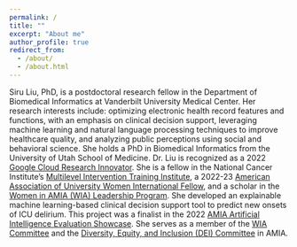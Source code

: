 ```yaml
---
permalink: /
title: ""
excerpt: "About me"
author_profile: true
redirect_from: 
  - /about/
  - /about.html
---
```


Siru Liu, PhD, is a postdoctoral research fellow in the Department of Biomedical Informatics at Vanderbilt University Medical Center. Her research interests include: optimizing electronic health record features and functions, with an emphasis on clinical decision support, leveraging machine learning and natural language processing techniques to improve healthcare quality, and analyzing public perceptions using social and behavioral science. She holds a PhD in Biomedical Informatics from the University of Utah School of Medicine. Dr. Liu is recognized as a 2022 [Google Cloud Research Innovator](https://cloud.google.com/edu/researchers/innovators). She is a fellow in the National Cancer Institute’s [Multilevel Intervention Training Institute](https://healthcaredelivery.cancer.gov/mlti/), a 2022-23 [American Association of University Women International Fellow](https://www.aauw.org/resources/programs/fellowships-grants/current-opportunities/international/), and a scholar in the [Women in AMIA (WIA) Leadership Program](https://www.wialeadership.com/). She developed an explainable machine learning-based clinical decision support tool to predict new onsets of ICU delirium. This project was  a finalist in the 2022 [AMIA Artificial Intelligence Evaluation Showcase](https://amia.org/education-events/amia-2022-artificial-intelligence-evaluation-showcase). She serves as a member of the [WIA Committee](https://amia.org/communities/women_in_amia) and the [Diversity, Equity, and Inclusion (DEI) Committee](https://amia.org/about-amia/diversity-equity-and-inclusion) in AMIA. 

